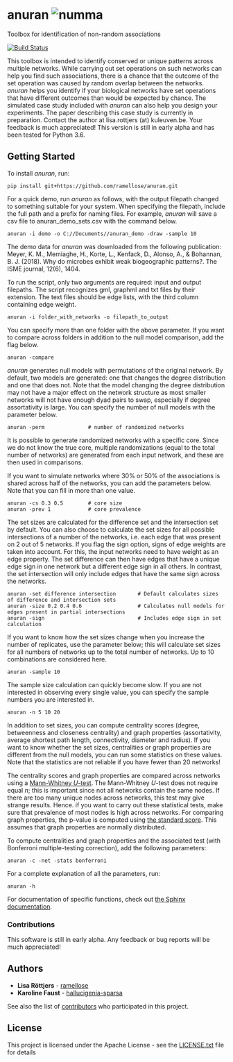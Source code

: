 # anuran ![numma](https://github.com/ramellose/anuran/blob/master/anuran.png)
Toolbox for identification of non-random associations

[![Build Status](https://travis-ci.com/ramellose/anuran.svg?token=9mhqeTh13MErxyrk5zR8&branch=master)](https://travis-ci.com/ramellose/anuran)

This toolbox is intended to identify conserved or unique patterns across multiple networks.
While carrying out set operations on such networks can help you find such associations,
there is a chance that the outcome of the set operation was caused by random overlap between the networks.
_anuran_ helps you identify if your biological networks have set operations that have different outcomes than would be expected by chance.
The simulated case study included with _anuran_ can also help you design your experiments. The paper describing this case study is currently in preparation.
Contact the author at lisa.rottjers (at) kuleuven.be. Your feedback is much appreciated!
This version is still in early alpha and has been tested for Python 3.6.

## Getting Started

To install _anuran_, run:
```
pip install git+https://github.com/ramellose/anuran.git
```


For a quick demo, run _anuran_ as follows, with the output filepath changed to something suitable for your system.
When specifying the filepath, include the full path and a prefix for naming files.
For example, _anuran_ will save a csv file to anuran_demo_sets.csv with the command below.
```
anuran -i demo -o C://Documents//anuran_demo -draw -sample 10
```

The demo data for _anuran_ was downloaded from the following publication:
Meyer, K. M., Memiaghe, H., Korte, L., Kenfack, D., Alonso, A., & Bohannan, B. J. (2018).
Why do microbes exhibit weak biogeographic patterns?. The ISME journal, 12(6), 1404.

To run the script, only two arguments are required: input and output filepaths.
The script recognizes gml, graphml and txt files by their extension.
The text files should be edge lists, with the third column containing edge weight.
```
anuran -i folder_with_networks -o filepath_to_output
```

You can specify more than one folder with the above parameter. If you want to compare across folders in addition to the
null model comparison, add the flag below.
```
anuran -compare
```

_anuran_ generates null models with permutations of the original network.
By default, two models are generated: one that changes the degree distribution
and one that does not.
Note that the model changing the degree distribution may not have a major effect
on the network structure as most smaller networks will not have enough dyad pairs to swap, especially if degree assortativity is large.
You can specify the number of null models with the parameter below.
```
anuran -perm              # number of randomized networks
```

It is possible to generate randomized networks with a specific core.
Since we do not know the true core, multiple randomizations (equal to the total number of networks) are generated from each input network,
and these are then used in comparisons.

If you want to simulate networks where 30% or 50% of the associations is shared across half of the networks,
you can add the parameters below. Note that you can fill in more than one value.
```
anuran -cs 0.3 0.5        # core size
anuran -prev 1            # core prevalence
```

The set sizes are calculated for the difference set and the intersection set by default.
You can also choose to calculate the set sizes for all possible intersections of a number of the networks, i.e. each edge that was present on 2 out of 5 networks.
If you flag the sign option, signs of edge weights are taken into account.
For this, the input networks need to have weight as an edge property.
The set difference can then have edges that have a unique edge sign in one network but a different edge sign in all others.
In contrast, the set intersection will only include edges that have the same sign across the networks.
```
anuran -set difference intersection       # Default calculates sizes of difference and intersection sets
anuran -size 0.2 0.4 0.6                  # Calculates null models for edges present in partial intersections
anuran -sign                              # Includes edge sign in set calculation
```

If you want to know how the set sizes change when you increase the number of replicates,
use the parameter below; this will calculate set sizes for all numbers of networks up to the total number of networks. Up to 10 combinations are considered here.
```
anuran -sample 10
```

The sample size calculation can quickly become slow. If you are not interested in observing every single value, you can specify the sample numbers you are interested in.
```
anuran -n 5 10 20
```

In addition to set sizes, you can compute centrality scores (degree, betweenness and closeness centrality) and graph properties (assortativity, average shortest path length, connectivity, diameter and radius).
If you want to know whether the set sizes, centralities or graph properties are different from the null models,
you can run some statistics on these values. Note that the statistics are not reliable if you have fewer than 20 networks!

The centrality scores and graph properties are compared across networks using a [Mann-Whitney _U_-test](https://en.wikipedia.org/wiki/Mann%E2%80%93Whitney_U_test).
The Mann-Whitney _U_-test does not require equal _n_; this is important since not all networks contain the same nodes. If there are too many unique nodes across networks,
this test may give strange results. Hence. if you want to carry out these statistical tests, make sure that prevalence of most nodes is high across networks.
For comparing graph properties, the p-value is computed using [the standard score](https://en.wikipedia.org/wiki/Standard_score). This assumes that graph properties are normally distributed.

To compute centralities and graph properties and the associated test (with Bonferroni multiple-testing correction), add the following parameters:
```
anuran -c -net -stats bonferroni
```

For a complete explanation of all the parameters, run:
```
anuran -h
```

For documentation of specific functions, check out [the Sphinx documentation](https://ramellose.github.io/anuran/index.html).

### Contributions

This software is still in early alpha. Any feedback or bug reports will be much appreciated!

## Authors

* **Lisa Röttjers** - [ramellose](https://github.com/ramellose)
* **Karoline Faust** - [hallucigenia-sparsa](https://github.com/hallucigenia-sparsa)

See also the list of [contributors](https://github.com/ramellose/anuran/contributors) who participated in this project.

## License

This project is licensed under the Apache License - see the [LICENSE.txt](LICENSE.txt) file for details


